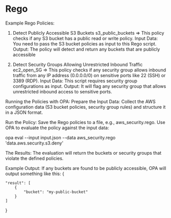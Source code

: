 # Rego
Example Rego Policies:
1. Detect Publicly Accessible S3 Buckets
s3_public_buckets => This policy checks if any S3 bucket has a public read or write policy.
Input Data: You need to pass the S3 bucket policies as input to this Rego script.
Output: The policy will detect and return any buckets that are publicly accessible

2. Detect Security Groups Allowing Unrestricted Inbound Traffic
ec2_open_SG => This policy checks if any security group allows inbound traffic from any IP address (0.0.0.0/0) on sensitive ports like 22 (SSH) or 3389 (RDP).
Input Data: This script requires security group configurations as input.
Output: It will flag any security group that allows unrestricted inbound access to sensitive ports.

Running the Policies with OPA:
Prepare the Input Data: Collect the AWS configuration data (S3 bucket policies, security group rules) and structure it in a JSON format.

Run the Policy:
Save the Rego policies to a file, e.g., aws_security.rego.
Use OPA to evaluate the policy against the input data:

opa eval --input input.json --data aws_security.rego 'data.aws.security.s3.deny'

The Results:
The evaluation will return the buckets or security groups that violate the defined policies.

Example Output:
If any buckets are found to be publicly accessible, OPA will output something like this:
{

    "result": [
        {
            "bucket": "my-public-bucket"
        }
    ]
    
}
